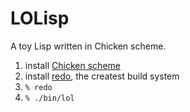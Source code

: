 LOLisp
======

A toy Lisp written in Chicken scheme.

1. install [Chicken scheme](http://call-cc.org/)
2. install [redo](https://github.com/apenwarr/redo), the createst build system
3. `% redo`
4. `% ./bin/lol`

